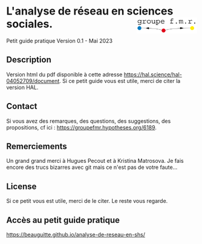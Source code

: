 # L'analyse de réseau en sciences sociales. <img src="logofmr.png" align="right" width="160"/>
Petit guide pratique
Version 0.1 - Mai 2023

## Description
Version html du pdf disponible à cette adresse https://hal.science/hal-04052709/document.
Si ce petit guide vous est utile, merci de citer la version HAL.

## Contact
Si vous avez des remarques, des questions, des suggestions, des propositions, cf ici : https://groupefmr.hypotheses.org/6189.

## Remerciements
Un grand grand merci à Hugues Pecout et à Kristina Matrosova. Je fais encore des trucs bizarres avec git mais ce n'est pas de votre faute...

## License
Si ce petit vous est utile, merci de le citer. Le reste vous regarde.

## Accès au petit guide pratique
https://beauguitte.github.io/analyse-de-reseau-en-shs/

